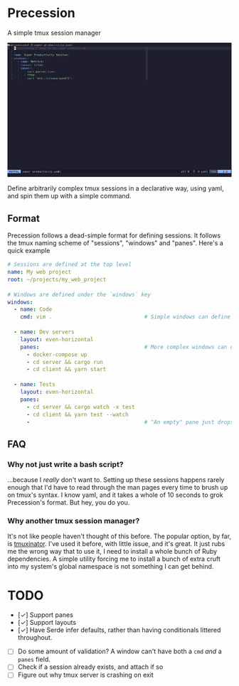 # Precession
A simple tmux session manager

![A simple tmux session manager](./assets/precession.gif)

Define arbitrarily complex tmux sessions in a declarative way, using yaml, and 
spin them up with a simple command.

## Format
Precession follows a dead-simple format for defining sessions. It follows the 
tmux naming scheme of "sessions", "windows" and "panes". Here's a quick example

```yaml
# Sessions are defined at the top level
name: My web project
root: ~/projects/my_web_project

# Windows are defined under the `windows` key
windows: 
  - name: Code
    cmd: vim .                             # Simple windows can define an optional `cmd` to run
    
  - name: Dev servers
    layout: even-horizontal
    panes:                                 # More complex windows can define a set of panes
      - docker-compose up
      - cd server && cargo run
      - cd client && yarn start
      
  - name: Tests
    layout: even-horizontal
    panes:
      - cd server && cargo watch -x test
      - cd client && yarn test --watch
      -                                    # "An empty" pane just drops you into a shell
```

## FAQ
### Why not just write a bash script?
...because I _really_ don't want to. Setting up these sessions happens rarely
enough that I'd have to read through the man pages every time to brush up on 
tmux's syntax. I know yaml, and it takes a whole of 10 seconds to grok
Precession's format. But hey, you do you.

### Why another tmux session manager?
It's not like people haven't thought of this before. The popular option, by far,
is [tmuxinator](https://github.com/tmuxinator/tmuxinator). I've used it before,
with little issue, and it's great. It just rubs me the wrong way that to use it,
I need to install a whole bunch of Ruby dependencies. A simple utility forcing
me to install a bunch of extra cruft into my system's global namespace is not
something I can get behind.


# TODO
- [✓] Support panes
- [✓] Support layouts
- [✓] Have Serde infer defaults, rather than having conditionals littered
      throughout.
- [ ] Do some amount of validation? A window can't have both a `cmd` _and_ a
      `panes` field.
- [ ] Check if a session already exists, and attach if so
- [ ] Figure out why tmux server is crashing on exit
